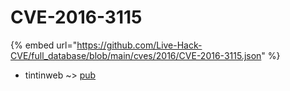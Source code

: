 # CVE-2016-3115
{% embed url="https://github.com/Live-Hack-CVE/full_database/blob/main/cves/2016/CVE-2016-3115.json" %}

* tintinweb ~> [pub](https://www.alice-snow.ru/2016/database/cve-2016-3115/pub-tintinweb)